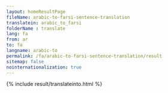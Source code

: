 ```yaml
---
layout: homeResultPage
fileName: arabic-to-farsi-sentence-translation
translatein: arabic_to_farsi
folderName : translate
lang: fa
from: ar
to: fa
langname: arabic-to
permalink: /fa/arabic-to-farsi-sentence-translation/result
sitemap: false
nointernationalization: true
---
```

{% include result/translateinto.html %}

<script src="/js/result/translation.js" data-foldername="{{page.folderName}}" data-lang="{{page.lang}}"></script>

